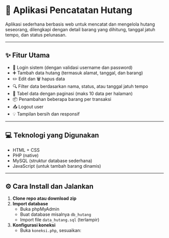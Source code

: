 # 📘 Aplikasi Pencatatan Hutang

Aplikasi sederhana berbasis web untuk mencatat dan mengelola hutang seseorang, dilengkapi dengan detail barang yang dihitung, tanggal jatuh tempo, dan status pelunasan.

---

## ✨ Fitur Utama

- 🔐 Login sistem (dengan validasi username dan password)
- ➕ Tambah data hutang (termasuk alamat, tanggal, dan barang)
- ✏️ Edit dan 🗑️ hapus data
- 🔍 Filter data berdasarkan nama, status, atau tanggal jatuh tempo
- 📄 Tabel data dengan paginasi (maks 10 data per halaman)
- 📦 Penambahan beberapa barang per transaksi
- 📤 Logout user
- 💡 Tampilan bersih dan responsif

---

## 💻 Teknologi yang Digunakan

- HTML + CSS
- PHP (native)
- MySQL (struktur database sederhana)
- JavaScript (untuk tambah barang dinamis)

---

## ⚙️ Cara Install dan Jalankan

1. **Clone repo atau download zip**
2. **Import database**
   - Buka phpMyAdmin
   - Buat database misalnya `db_hutang`
   - Import file `data_hutang.sql` (terlampir)
3. **Konfigurasi koneksi**
   - Buka `koneksi.php`, sesuaikan:
<?php
$host = "localhost";
$user = "root";
$pass = "";
$db   = "hutang_barang";

$koneksi = mysqli_connect($host, $user, $pass, $db);
if (!$koneksi) {
    die("Koneksi gagal: " . mysqli_connect_error());
}

4. **Login**
   - Username: `admin`
   - Password: `admin123` *(disimpan dalam md5 di database)*

---
## 📸 Screenshots
![gambar](https://github.com/user-attachments/assets/3414a6cc-f2f7-4caa-a1b2-cbf14205e73f)
![gambar](https://github.com/user-attachments/assets/896a1e25-5438-491a-bca1-217e2700634b)
![gambar](https://github.com/user-attachments/assets/0a9a1da4-deac-439d-bd9d-145ced13e5bd)
![gambar](https://github.com/user-attachments/assets/bf9871f2-8b2e-46ef-aeb9-efbb6ede9880)





## 🚀 Rencana Pengembangan (Opsional)

- Export data ke PDF
- Notifikasi tempo jatuh tempo
- Sistem multi user
- Tampilan mobile responsive penuh

---

## 👤 Developer

- **Nama:** Robby Fernando
- **Posisi:** Fresh Graduate / Calon IT Support / UI Enthusiast
- **Kontak:** (opsional, bisa isi email atau LinkedIn)

---

## 📝 Lisensi

Proyek ini dibuat untuk pembelajaran dan portofolio pribadi. Bebas digunakan dan dimodifikasi.
